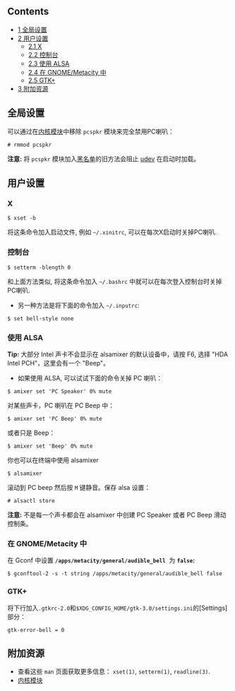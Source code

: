 ## Contents

*   [1 全局设置](#.E5.85.A8.E5.B1.80.E8.AE.BE.E7.BD.AE)
*   [2 用户设置](#.E7.94.A8.E6.88.B7.E8.AE.BE.E7.BD.AE)
    *   [2.1 X](#X)
    *   [2.2 控制台](#.E6.8E.A7.E5.88.B6.E5.8F.B0)
    *   [2.3 使用 ALSA](#.E4.BD.BF.E7.94.A8_ALSA)
    *   [2.4 在 GNOME/Metacity 中](#.E5.9C.A8_GNOME.2FMetacity_.E4.B8.AD)
    *   [2.5 GTK+](#GTK.2B)
*   [3 附加资源](#.E9.99.84.E5.8A.A0.E8.B5.84.E6.BA.90)

## 全局设置

可以通过在[内核模块](/index.php/%E5%86%85%E6%A0%B8%E6%A8%A1%E5%9D%97 "内核模块")中移除 `pcspkr` 模块来完全禁用PC喇叭：

```
# rmmod pcspkr

```

**注意:** 将 `pcspkr` 模块加入[黑名单](/index.php/%E5%86%85%E6%A0%B8%E6%A8%A1%E5%9D%97#.E9.BB.91.E5.90.8D.E5.8D.95 "内核模块")的旧方法会阻止 [udev](/index.php/Udev "Udev") 在启动时加载。

## 用户设置

### X

```
$ xset -b

```

将这条命令加入启动文件, 例如 `~/.xinitrc`, 可以在每次X启动时关掉PC喇叭.

### 控制台

```
$ setterm -blength 0

```

和上面方法类似, 将这条命令加入 `~/.bashrc` 中就可以在每次登入控制台时关掉PC喇叭.

*   另一种方法是将下面的命令加入 `~/.inputrc`:

```
$ set bell-style none

```

### 使用 ALSA

**Tip:** 大部分 Intel 声卡不会显示在 alsamixer 的默认设备中，请按 F6, 选择 "HDA Intel PCH"，这里会有一个 "Beep"。

*   如果使用 ALSA, 可以试试下面的命令关掉 PC 喇叭：

```
$ amixer set 'PC Speaker' 0% mute

```

对某些声卡，PC 喇叭在 PC Beep 中：

```
$ amixer set 'PC Beep' 0% mute

```

或者只是 Beep：

```
$ amixer set 'Beep' 0% mute

```

你也可以在终端中使用 alsamixer

```
$ alsamixer

```

滚动到 PC beep 然后按 `M` 键静音。保存 alsa 设置：

```
# alsactl store

```

**注意:** 不是每一个声卡都会在 alsamixer 中创建 PC Speaker 或者 PC Beep 滑动控制条。

### 在 GNOME/Metacity 中

在 Gconf 中设置 **`/apps/metacity/general/audible_bell`**  为 **`false`:**

```
$ gconftool-2 -s -t string /apps/metacity/general/audible_bell false

```

### GTK+

将下行加入`.gtkrc-2.0`和`$XDG_CONFIG_HOME/gtk-3.0/settings.ini`的[Settings]部分：

```
gtk-error-bell = 0

```

## 附加资源

*   查看这些 `man` 页面获取更多信息： `xset(1)`, `setterm(1)`, `readline(3)`.
*   [内核模块](/index.php/%E5%86%85%E6%A0%B8%E6%A8%A1%E5%9D%97 "内核模块")